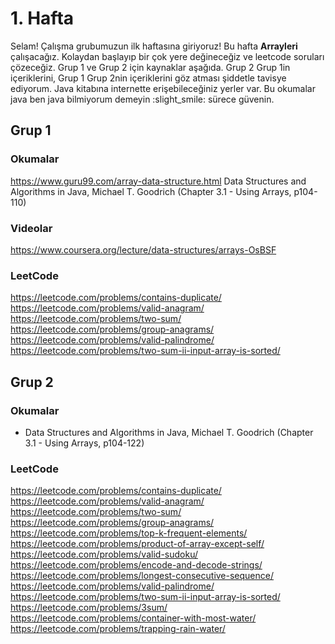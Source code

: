 # 1. Hafta

Selam! Çalışma grubumuzun ilk haftasına giriyoruz! Bu hafta **Arrayleri** çalışacağız. Kolaydan başlayıp bir çok yere değineceğiz ve leetcode soruları çözeceğiz. Grup 1 ve Grup 2 için kaynaklar aşağıda. Grup 2 Grup 1in içeriklerini, Grup 1 Grup 2nin içeriklerini göz atması şiddetle tavisye ediyorum. Java kitabına internette erişebileceğiniz yerler var. Bu okumalar java ben java bilmiyorum demeyin :slight_smile: sürece güvenin.

## Grup 1

### Okumalar

https://www.guru99.com/array-data-structure.html
Data Structures and Algorithms in Java, Michael T. Goodrich (Chapter 3.1 - Using Arrays, p104-110)

### Videolar

https://www.coursera.org/lecture/data-structures/arrays-OsBSF

### LeetCode

https://leetcode.com/problems/contains-duplicate/
https://leetcode.com/problems/valid-anagram/
https://leetcode.com/problems/two-sum/
https://leetcode.com/problems/group-anagrams/
https://leetcode.com/problems/valid-palindrome/
https://leetcode.com/problems/two-sum-ii-input-array-is-sorted/

## Grup 2

### Okumalar

- Data Structures and Algorithms in Java, Michael T. Goodrich (Chapter 3.1 - Using Arrays, p104-122)

### LeetCode

https://leetcode.com/problems/contains-duplicate/
https://leetcode.com/problems/valid-anagram/
https://leetcode.com/problems/two-sum/
https://leetcode.com/problems/group-anagrams/
https://leetcode.com/problems/top-k-frequent-elements/
https://leetcode.com/problems/product-of-array-except-self/
https://leetcode.com/problems/valid-sudoku/
https://leetcode.com/problems/encode-and-decode-strings/
https://leetcode.com/problems/longest-consecutive-sequence/
https://leetcode.com/problems/valid-palindrome/
https://leetcode.com/problems/two-sum-ii-input-array-is-sorted/
https://leetcode.com/problems/3sum/
https://leetcode.com/problems/container-with-most-water/
https://leetcode.com/problems/trapping-rain-water/
